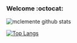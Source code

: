 ### Welcome :octocat:

<!--
**mclemente/mclemente** is a ✨ _special_ ✨ repository because its `README.md` (this file) appears on your GitHub profile.

Here are some ideas to get you started:

- 🔭 I’m currently working on ...
- 🌱 I’m currently learning ...
- 👯 I’m looking to collaborate on ...
- 🤔 I’m looking for help with ...
- 💬 Ask me about ...
- 📫 How to reach me: ...
- 😄 Pronouns: ...
- ⚡ Fun fact: ...
-->

 ![mclemente github stats](https://github-readme-stats.vercel.app/api?username=mclemente&show_icons=true&theme=nightowl&count_private=true)
 
 [![Top Langs](https://github-readme-stats.vercel.app/api/top-langs/?username=mclemente&layout=compact&theme=nightowl)](https://github.com/mclemente/github-readme-stats)
